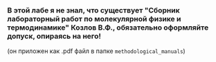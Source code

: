 ### В этой лабе я не знал, что существует "Сборник лабораторный работ по молекулярной физике и термодинамике" Козлов В.Ф., обязательно оформляйте допуск, опираясь на него!

(он приложен как .pdf файл в папке `methodological_manuals`)